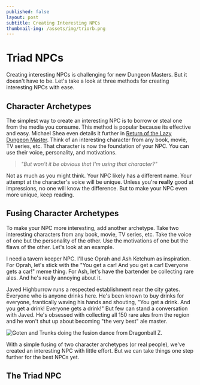 ```yaml
---
published: false
layout: post
subtitle: Creating Interesting NPCs
thumbnail-img: /assets/img/triorb.png
---
```

# Triad NPCs

Creating interesting NPCs is challenging for new Dungeon Masters. But it doesn't have to be. Let's take a look at three methods for creating interesting NPCs with ease.

## Character Archetypes

The simplest way to create an interesting NPC is to borrow or steal one from the media you consume. This method is popular because its effective and easy. Michael Shea even details it further in [Return of the Lazy Dungeon Master](https://slyflourish.com/returnofthelazydm/). Think of an interesting character from any book, movie, TV series, etc. That character is now the foundation of your NPC. You can use their voice, personality, and motivations.

> _"But won't it be obvious that I'm using that character?"_

Not as much as you might think. Your NPC likely has a different name. Your attempt at the character's voice will be unique. Unless you're **really** good at impressions, no one will know the difference. But to make your NPC even more unique, keep reading.

## Fusing Character Archetypes

To make your NPC more interesting, add another archetype. Take two interesting characters from any book, movie, TV series, etc. Take the voice of one but the personality of the other. Use the motivations of one but the flaws of the other. Let's look at an example.

I need a tavern keeper NPC. I'll use Oprah and Ash Ketchum as inspiration. For Oprah, let's stick with the "You get a car! And you get a car! Everyone gets a car!" meme thing. For Ash, let's have the bartender be collecting rare ales. And he's really annoying about it.

Javed Highburrow runs a respected establishment near the city gates. Everyone who is anyone drinks here. He's been known to buy drinks for everyone, frantically waving his hands and shouting, "You get a drink. And you get a drink! Everyone gets a drink!" But few can stand a conversation with Javed. He's obsessed with collecting all 150 rare ales from the region and he won't shut up about becoming "the very best" ale master.

![Goten and Trunks doing the fusion dance from Dragonball Z.](https://c.tenor.com/1wJU51jgwSQAAAAC/dbz-dragonball.gif)

With a simple fusing of two character archetypes (or real people), we've created an interesting NPC with little effort. But we can take things one step further for the best NPCs yet.


## The Triad NPC


